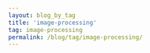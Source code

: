 ```yaml
---
layout: blog_by_tag
title: 'image-processing'
tag: image-processing
permalink: /blog/tag/image-processing/
---
```


